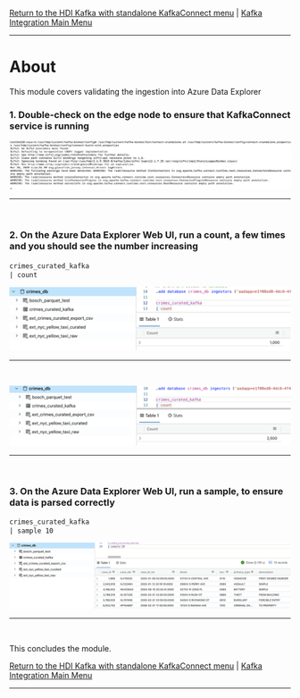
[Return to the HDI Kafka with standalone KafkaConnect menu](README.md) | [Kafka Integration Main Menu](../README.md) <hr>

# About

This module covers validating the ingestion into Azure Data Explorer<br>

### 1. Double-check on the edge node to ensure that KafkaConnect service is running

![CreateStorage02](images/06-kck-18.png)
<br>
<hr>
<br>


### 2. On the Azure Data Explorer Web UI, run a count, a few times and you should see the number increasing

```
crimes_curated_kafka
| count
```

![CreateStorage01](images/06-kck-19.png)
<br>
<hr>
<br>

![CreateStorage01](images/06-kck-20.png)
<br>
<hr>
<br>

### 3. On the Azure Data Explorer Web UI, run a sample, to ensure data is parsed correctly
```
crimes_curated_kafka
| sample 10
```

![CreateStorage01](images/06-kck-21.png)
<br>
<hr>
<br>


This concludes the module.<br>

[Return to the HDI Kafka with standalone KafkaConnect menu](README.md) | [Kafka Integration Main Menu](../README.md) <hr>
